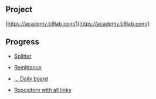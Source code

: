 Project
-------
[https://academy.b9lab.com/](https://academy.b9lab.com/)


Progress
--------
- [Splitter](https://github.com/Ebazhanov/smart-contract-splitter-b9lab)
- [Remittance](https://github.com/Ebazhanov/smart-contract-remittance-b9lab)
- [... Daily board](https://github.com/users/Ebazhanov/projects/1)


- [Repository with all links](https://github.com/Ebazhanov/Ethereum-Developer-Course)

